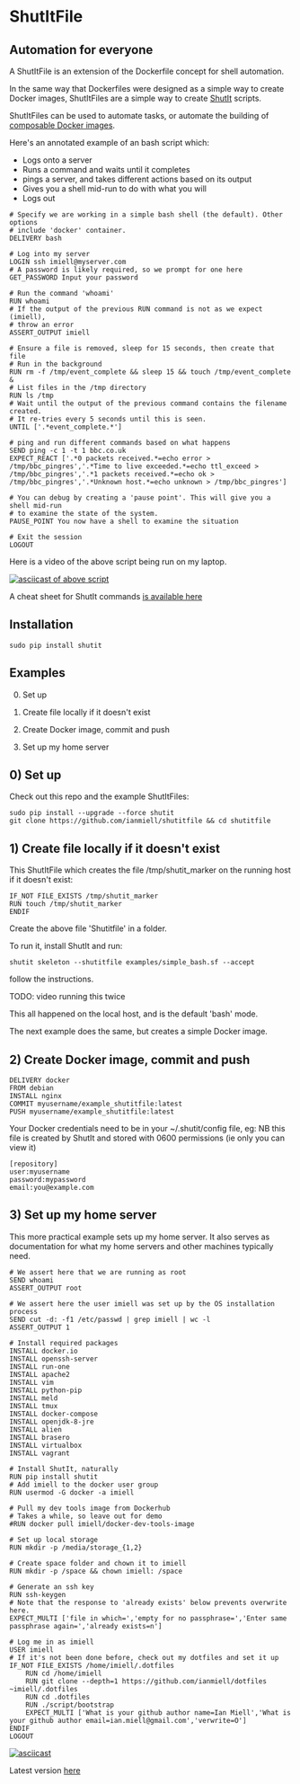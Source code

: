 # ShutItFile

## Automation for everyone

A ShutItFile is an extension of the Dockerfile concept for shell automation.

In the same way that Dockerfiles were designed as a simple way to create Docker
images, ShutItFiles are a simple way to create [ShutIt](http://ianmiell.github.io/shutit/)
scripts.

ShutItFiles can be used to automate tasks, or automate the building of
[composable Docker images](https://github.com/ianmiell/shutit/blob/gh-pages/images/ShutIt.png).

Here's an annotated example of an bash script which:

- Logs onto a server
- Runs a command and waits until it completes
- pings a server, and takes different actions based on its output
- Gives you a shell mid-run to do with what you will
- Logs out

```
# Specify we are working in a simple bash shell (the default). Other options
# include 'docker' container.
DELIVERY bash

# Log into my server
LOGIN ssh imiell@myserver.com
# A password is likely required, so we prompt for one here
GET_PASSWORD Input your password

# Run the command 'whoami'
RUN whoami
# If the output of the previous RUN command is not as we expect (imiell),
# throw an error
ASSERT_OUTPUT imiell

# Ensure a file is removed, sleep for 15 seconds, then create that file
# Run in the background
RUN rm -f /tmp/event_complete && sleep 15 && touch /tmp/event_complete &
# List files in the /tmp directory
RUN ls /tmp
# Wait until the output of the previous command contains the filename created.
# It re-tries every 5 seconds until this is seen.
UNTIL ['.*event_complete.*']

# ping and run different commands based on what happens
SEND ping -c 1 -t 1 bbc.co.uk
EXPECT_REACT ['.*0 packets received.*=echo error > /tmp/bbc_pingres','.*Time to live exceeded.*=echo ttl_exceed > /tmp/bbc_pingres','.*1 packets received.*=echo ok > /tmp/bbc_pingres','.*Unknown host.*=echo unknown > /tmp/bbc_pingres']

# You can debug by creating a 'pause point'. This will give you a shell mid-run
# to examine the state of the system.
PAUSE_POINT You now have a shell to examine the situation

# Exit the session
LOGOUT
```

Here is a video of the above script being run on my laptop.

[![asciicast of above script](https://asciinema.org/a/48639.png)](https://asciinema.org/a/48639)

A cheat sheet for ShutIt commands [is available here](https://github.com/ianmiell/shutitfile/blob/master/CheatSheet.md)

## Installation

```
sudo pip install shutit
```

## Examples 

0) Set up

1) Create file locally if it doesn't exist

2) Create Docker image, commit and push

3) Set up my home server

## 0) Set up

Check out this repo and the example ShutItFiles:

```
sudo pip install --upgrade --force shutit
git clone https://github.com/ianmiell/shutitfile && cd shutitfile
```
                                                                                                                                             

## 1) Create file locally if it doesn't exist

This ShutItFile which creates the file /tmp/shutit_marker on the running host if
it doesn't exist:

```
IF_NOT FILE_EXISTS /tmp/shutit_marker
RUN touch /tmp/shutit_marker
ENDIF
```

Create the above file 'Shutitfile' in a folder.

To run it, install ShutIt and run:

```
shutit skeleton --shutitfile examples/simple_bash.sf --accept
```

follow the instructions.

TODO: video running this twice

This all happened on the local host, and is the default 'bash' mode.

The next example does the same, but creates a simple Docker image.

## 2) Create Docker image, commit and push

```
DELIVERY docker
FROM debian
INSTALL nginx
COMMIT myusername/example_shutitfile:latest
PUSH myusername/example_shutitfile:latest
```

Your Docker credentials need to be in your ~/.shutit/config file, eg:
NB this file is created by ShutIt and stored with 0600 permissions (ie only you
can view it)

```
[repository]
user:myusername
password:mypassword
email:you@example.com
```

## 3) Set up my home server

This more practical example sets up my home server. It also serves as
documentation for what my home servers and other machines typically need.

```
# We assert here that we are running as root
SEND whoami
ASSERT_OUTPUT root

# We assert here the user imiell was set up by the OS installation process
SEND cut -d: -f1 /etc/passwd | grep imiell | wc -l
ASSERT_OUTPUT 1

# Install required packages
INSTALL docker.io
INSTALL openssh-server
INSTALL run-one
INSTALL apache2
INSTALL vim
INSTALL python-pip
INSTALL meld
INSTALL tmux
INSTALL docker-compose
INSTALL openjdk-8-jre
INSTALL alien
INSTALL brasero
INSTALL virtualbox
INSTALL vagrant

# Install ShutIt, naturally
RUN pip install shutit
# Add imiell to the docker user group
RUN usermod -G docker -a imiell 

# Pull my dev tools image from Dockerhub
# Takes a while, so leave out for demo
#RUN docker pull imiell/docker-dev-tools-image

# Set up local storage
RUN mkdir -p /media/storage_{1,2}

# Create space folder and chown it to imiell
RUN mkdir -p /space && chown imiell: /space

# Generate an ssh key
RUN ssh-keygen
# Note that the response to 'already exists' below prevents overwrite here.                                                                                                       
EXPECT_MULTI ['file in which=','empty for no passphrase=','Enter same passphrase again=','already exists=n'] 

# Log me in as imiell
USER imiell
# If it's not been done before, check out my dotfiles and set it up
IF_NOT FILE_EXISTS /home/imiell/.dotfiles
	RUN cd /home/imiell
	RUN git clone --depth=1 https://github.com/ianmiell/dotfiles ~imiell/.dotfiles
	RUN cd .dotfiles
	RUN ./script/bootstrap
	EXPECT_MULTI ['What is your github author name=Ian Miell','What is your github author email=ian.miell@gmail.com','verwrite=O']
ENDIF
LOGOUT
```

[![asciicast](https://asciinema.org/a/48685.png)](https://asciinema.org/a/48685)

Latest version [here](https://github.com/ianmiell/shutit-home-server/blob/master/Shutitfile)

